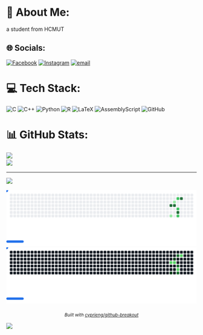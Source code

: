 # 💫 About Me:
a student from HCMUT


## 🌐 Socials:
[![Facebook](https://img.shields.io/badge/Facebook-%231877F2.svg?logo=Facebook&logoColor=white)](https://facebook.com/phi.truong.069) [![Instagram](https://img.shields.io/badge/Instagram-%23E4405F.svg?logo=Instagram&logoColor=white)](https://instagram.com/truo_gcon) [![email](https://img.shields.io/badge/Email-D14836?logo=gmail&logoColor=white)](mailto:hongphitruong1111111111@gmail.com) 

# 💻 Tech Stack:
![C](https://img.shields.io/badge/c-%2300599C.svg?style=flat&logo=c&logoColor=white) ![C++](https://img.shields.io/badge/c++-%2300599C.svg?style=flat&logo=c%2B%2B&logoColor=white) ![Python](https://img.shields.io/badge/python-3670A0?style=flat&logo=python&logoColor=ffdd54) ![R](https://img.shields.io/badge/r-%23276DC3.svg?style=flat&logo=r&logoColor=white) ![LaTeX](https://img.shields.io/badge/latex-%23008080.svg?style=flat&logo=latex&logoColor=white) ![AssemblyScript](https://img.shields.io/badge/assembly%20script-%23000000.svg?style=flat&logo=assemblyscript&logoColor=white) ![GitHub](https://img.shields.io/badge/github-%23121011.svg?style=flat&logo=github&logoColor=white)
# 📊 GitHub Stats:
![](https://nirzak-streak-stats.vercel.app/?user=PhiTruong69&theme=shadow_blue&hide_border=false)<br/>
![](https://github-readme-stats.vercel.app/api/top-langs/?username=PhiTruong69&theme=shadow_blue&hide_border=false&include_all_commits=true&count_private=false&layout=compact)

---
[![](https://visitcount.itsvg.in/api?id=PhiTruong69&icon=9&color=0)](https://visitcount.itsvg.in)

<!-- Proudly created with GPRM ( https://gprm.itsvg.in ) -->

<!-- breakout-start -->
<p align="center">
  <img src="https://raw.githubusercontent.com/PhiTruong69/PhiTruong69/github-breakout/images/breakout-light.svg#gh-light-mode-only" alt="Breakout Game"/>
  <img src="https://raw.githubusercontent.com/PhiTruong69/PhiTruong69/github-breakout/images/breakout-dark.svg#gh-dark-mode-only" alt="Breakout Game"/>
</p>
<!-- breakout-end -->
<p align="center">
  <sub><em>Built with <a href="https://github.com/cyprieng/github-breakout">cyprieng/github-breakout</a></em></sub>
</p>

[![](https://visitcount.itsvg.in/api?id=PhiTruong69&icon=0&color=0)](https://visitcount.itsvg.in)
